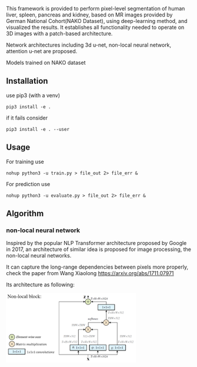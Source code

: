 This framework is provided to perform pixel-level segmentation of human liver, spleen, pancreas and kidney, based on MR images provided by German National Cohort(NAKO Dataset), using deep-learning method, and visualized the results. It establishes all functionality needed to operate on 3D images with a patch-based architecture.  

Network architectures including 3d u-net, non-local neural network, attention u-net are proposed.

Models trained on NAKO dataset

## Installation

use pip3 (with a venv)

    pip3 install -e .

if it fails consider

    pip3 install -e . --user
    
## Usage

For training use

    nohup python3 -u train.py > file_out 2> file_err &
    
For prediction use

    nohup python3 -u evaluate.py > file_out 2> file_err &

## Algorithm
### non-local neural network
Inspired by the popular NLP Transformer architecture proposed by Google in 2017, an architecture of similar idea is proposed for image processing, the non-local neural networks.  

It can capture the long-range dependencies between pixels more properly, check the paper from Wang Xiaolong https://arxiv.org/abs/1711.07971  

Its architecture as following:  

<img src="imgs/non-local.PNG" width="70%">
